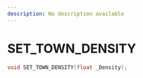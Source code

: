 ```yaml
---
description: No description available 
---
```


# SET_TOWN_DENSITY

```cpp
void SET_TOWN_DENSITY(float _Density);
```